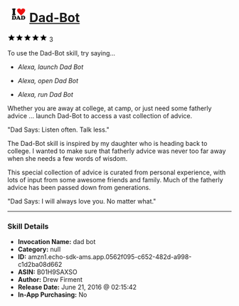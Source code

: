 # &nbsp;<img src="skill_icon" alt="Dad-Bot icon" width="36"> [Dad-Bot](http://alexa.amazon.com/#skills/amzn1.echo-sdk-ams.app.0562f095-c652-482d-a998-c1d2ba08d662)
![5 stars](../../images/ic_star_black_18dp_1x.png)![5 stars](../../images/ic_star_black_18dp_1x.png)![5 stars](../../images/ic_star_black_18dp_1x.png)![5 stars](../../images/ic_star_black_18dp_1x.png)![5 stars](../../images/ic_star_black_18dp_1x.png) 3

To use the Dad-Bot skill, try saying...

* *Alexa, launch Dad Bot*

* *Alexa, open Dad Bot*

* *Alexa, run Dad Bot*

Whether you are away at college, at camp, or just need some fatherly advice ... launch Dad-Bot to access a vast collection of advice.  

"Dad Says: Listen often. Talk less."

The Dad-Bot skill is inspired by my daughter who is heading back to college.  I wanted to make sure that fatherly advice was never too far away when she needs a few words of wisdom.  

This special collection of advice is curated from personal experience, with lots of input from some awesome friends and family.  Much of the fatherly advice has been passed down from generations. 

"Dad Says: I will always love you.  No matter what."

***

### Skill Details

* **Invocation Name:** dad bot
* **Category:** null
* **ID:** amzn1.echo-sdk-ams.app.0562f095-c652-482d-a998-c1d2ba08d662
* **ASIN:** B01H9SAXSO
* **Author:** Drew Firment
* **Release Date:** June 21, 2016 @ 02:15:42
* **In-App Purchasing:** No
